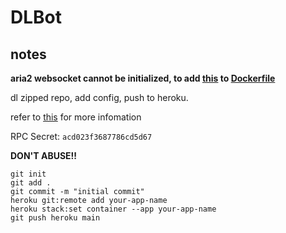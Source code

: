 # DLBot
## notes
**aria2 websocket cannot be initialized, to add [this](https://github.com/P3TERX/Aria2-Pro-Docker) to [Dockerfile](/Dockerfile)**

dl zipped repo, add config, push to heroku.

refer to [this](https://github.com/gaowanliang/DownloadBot/blob/main/docs/DownloadBot_Guide_en.md) for more infomation

RPC Secret: ```acd023f3687786cd5d67```

**DON'T ABUSE!!**
```
git init
git add .
git commit -m "initial commit"
heroku git:remote add your-app-name
heroku stack:set container --app your-app-name
git push heroku main
```
